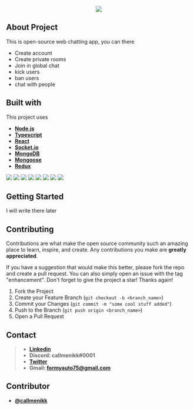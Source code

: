 <div align="center">
	<img src="https://i.ibb.co/GRrgpSW/large-jetchat.png">
</div>

## About Project
This is open-source web chatting app, you can there

* Create account
* Create private rooms
* Join in global chat
* kick users
* ban users
* chat with people

## Built with

This project uses
* **[Node.js](https://github.com/nodejs/node)**
* **[Typescript](https://github.com/microsoft/TypeScript)**
* **[React](https://github.com/facebook/react)**
* **[Socket.io](https://github.com/socketio/socket.io)**
* **[MongoDB](https://github.com/mongodb/mongo)**
*  **[Mongoose](https://github.com/Automattic/mongoose)**
*  **[Redux](https://github.com/reduxjs/redux)**

<div>
<img src="https://img.shields.io/badge/MongoDB-4EA94B?style=for-the-badge&logo=mongodb&logoColor=white">
<img src="https://img.shields.io/badge/React-20232A?style=for-the-badge&logo=react&logoColor=61DAFB">
<img src="https://img.shields.io/badge/React_Router-CA4245?style=for-the-badge&logo=react-router&logoColor=white">
<img src="https://img.shields.io/badge/Redux-593D88?style=for-the-badge&logo=redux&logoColor=white`">
<img src="https://img.shields.io/badge/Sass-CC6699?style=for-the-badge&logo=sass&logoColor=white">
<img src="https://img.shields.io/badge/Socket.io-010101?&style=for-the-badge&logo=Socket.io&logoColor=white">
<img src="https://img.shields.io/badge/JavaScript-323330?style=for-the-badge&logo=javascript&logoColor=F7DF1E">
<img src="https://img.shields.io/badge/TypeScript-007ACC?style=for-the-badge&logo=typescript&logoColor=white">
</div>

## Getting Started
I will write there later

## Contributing
Contributions are what make the open source community such an amazing place to learn, inspire, and create. Any contributions you make are **greatly appreciated**.

If you have a suggestion that would make this better, please fork the repo and create a pull request. You can also simply open an issue with the tag "enhancement". Don't forget to give the project a star! Thanks again!

1.  Fork the Project
2.  Create your Feature Branch (`git checkout -b <branch_name>`)
3.  Commit your Changes (`git commit -m "some cool stuff added"`)
4.  Push to the Branch (`git push origin <branch_name>`)
5.  Open a Pull Request

## Contact

> - **[Linkedin](https://www.linkedin.com/in/nikoloz-imerlishvili-576a43203/)**
> - **Discord: callmenikk#0001**
> - **[Twitter](https://twitter.com/callmenikkkk)**
> - **Gmail: formyauto75@gmail.com**

## Contributor

- **[@callmenikk](https://github.com/callmenikk)**
